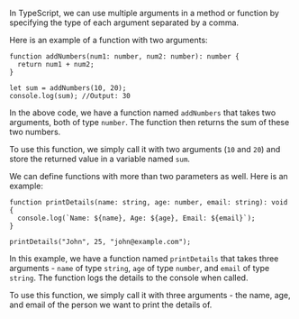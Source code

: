 In TypeScript, we can use multiple arguments in a method or function by specifying the type of each argument separated by a comma.

Here is an example of a function with two arguments:

```
function addNumbers(num1: number, num2: number): number {
  return num1 + num2;
}

let sum = addNumbers(10, 20);
console.log(sum); //Output: 30
```

In the above code, we have a function named `addNumbers` that takes two arguments, both of type `number`. The function then returns the sum of these two numbers.

To use this function, we simply call it with two arguments (`10` and `20`) and store the returned value in a variable named `sum`.

We can define functions with more than two parameters as well. Here is an example:

```
function printDetails(name: string, age: number, email: string): void {
  console.log(`Name: ${name}, Age: ${age}, Email: ${email}`);
}

printDetails("John", 25, "john@example.com");
```

In this example, we have a function named `printDetails` that takes three arguments - `name` of type `string`, `age` of type `number`, and `email` of type `string`. The function logs the details to the console when called.

To use this function, we simply call it with three arguments - the name, age, and email of the person we want to print the details of.